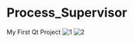 # Process_Supervisor
My First Qt Project
![1](https://cloud.githubusercontent.com/assets/12566988/21535325/38e4bf96-cdae-11e6-85c3-6e2c1d3df026.jpg)
![2](https://cloud.githubusercontent.com/assets/12566988/21535327/3a3d9854-cdae-11e6-88e3-ecc1df815d1f.jpg)
